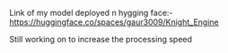 Link of my model deployed n hygging face:-
https://huggingface.co/spaces/gaur3009/Knight_Engine



Still working on to increase the processing speed
